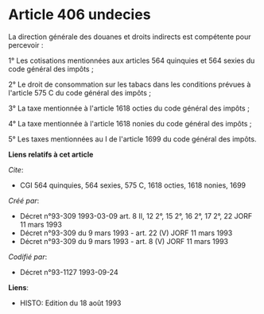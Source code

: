 # Article 406 undecies

La direction générale des douanes et droits indirects est compétente pour percevoir :

1° Les cotisations mentionnées aux articles 564 quinquies et 564 sexies du code général des impôts ;

2° Le droit de consommation sur les tabacs dans les conditions prévues à l'article 575 C du code général des impôts ;

3° La taxe mentionnée à l'article 1618 octies du code général des impôts ;

4° La taxe mentionnée à l'article 1618 nonies du code général des impôts ;

5° Les taxes mentionnées au I de l'article 1699 du code général des impôts.

**Liens relatifs à cet article**

_Cite_:

  - CGI 564 quinquies, 564 sexies, 575 C, 1618 octies, 1618 nonies, 1699

_Créé par_:

  - Décret n°93-309 1993-03-09 art. 8 II, 12 2°, 15 2°, 16 2°, 17 2°, 22 JORF 11 mars 1993
  - Décret n°93-309 du 9 mars 1993 - art. 22 (V) JORF 11 mars 1993
  - Décret n°93-309 du 9 mars 1993 - art. 8 (V) JORF 11 mars 1993

_Codifié par_:

  - Décret n°93-1127 1993-09-24

**Liens**:

  - HISTO: Edition du 18 août 1993

